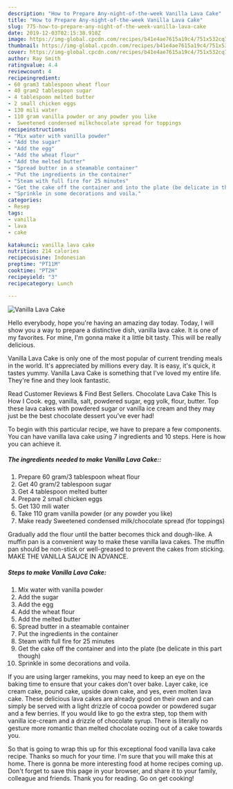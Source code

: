 ```yaml
---
description: "How to Prepare Any-night-of-the-week Vanilla Lava Cake"
title: "How to Prepare Any-night-of-the-week Vanilla Lava Cake"
slug: 775-how-to-prepare-any-night-of-the-week-vanilla-lava-cake
date: 2019-12-03T02:15:38.910Z
image: https://img-global.cpcdn.com/recipes/b41e4ae7615a19c4/751x532cq70/vanilla-lava-cake-recipe-main-photo.jpg
thumbnail: https://img-global.cpcdn.com/recipes/b41e4ae7615a19c4/751x532cq70/vanilla-lava-cake-recipe-main-photo.jpg
cover: https://img-global.cpcdn.com/recipes/b41e4ae7615a19c4/751x532cq70/vanilla-lava-cake-recipe-main-photo.jpg
author: Ray Smith
ratingvalue: 4.4
reviewcount: 4
recipeingredient:
- 60 gram3 tablespoon wheat flour
- 40 gram2 tablespoon sugar
- 4 tablespoon melted butter
- 2 small chicken eggs
- 130 mili water
- 110 gram vanilla powder or any powder you like
-  Sweetened condensed milkchocolate spread for toppings
recipeinstructions:
- "Mix water with vanilla powder"
- "Add the sugar"
- "Add the egg"
- "Add the wheat flour"
- "Add the melted butter"
- "Spread butter in a steamable container"
- "Put the ingredients in the container"
- "Steam with full fire for 25 minutes"
- "Get the cake off the container and into the plate (be delicate in this part though)"
- "Sprinkle in some decorations and voila."
categories:
- Resep
tags:
- vanilla
- lava
- cake

katakunci: vanilla lava cake
nutrition: 214 calories
recipecuisine: Indonesian
preptime: "PT11M"
cooktime: "PT2H"
recipeyield: "3"
recipecategory: Lunch

---
```



![Vanilla Lava Cake](https://img-global.cpcdn.com/recipes/b41e4ae7615a19c4/751x532cq70/vanilla-lava-cake-recipe-main-photo.jpg)

Hello everybody, hope you're having an amazing day today. Today, I will show you a way to prepare a distinctive dish, vanilla lava cake. It is one of my favorites. For mine, I'm gonna make it a little bit tasty. This will be really delicious.

Vanilla Lava Cake is only one of the most popular of current trending meals in the world. It's appreciated by millions every day. It is easy, it's quick, it tastes yummy. Vanilla Lava Cake is something that I've loved my entire life. They're fine and they look fantastic.

Read Customer Reviews &amp; Find Best Sellers. Chocolate Lava Cake This Is How I Cook. egg, vanilla, salt, powdered sugar, egg yolk, flour, butter. Top these lava cakes with powdered sugar or vanilla ice cream and they may just be the best chocolate dessert you&#39;ve ever had!


To begin with this particular recipe, we have to prepare a few components. You can have vanilla lava cake using 7 ingredients and 10 steps. Here is how you can achieve it.

##### The ingredients needed to make Vanilla Lava Cake::

1. Prepare 60 gram/3 tablespoon wheat flour
1. Get 40 gram/2 tablespoon sugar
1. Get 4 tablespoon melted butter
1. Prepare 2 small chicken eggs
1. Get 130 mili water
1. Take 110 gram vanilla powder (or any powder you like)
1. Make ready  Sweetened condensed milk/chocolate spread (for toppings)


Gradually add the flour until the batter becomes thick and dough-like. A muffin pan is a convenient way to make these vanilla lava cakes. The muffin pan should be non-stick or well-greased to prevent the cakes from sticking. MAKE THE VANILLA SAUCE IN ADVANCE. 

##### Steps to make Vanilla Lava Cake:

1. Mix water with vanilla powder
1. Add the sugar
1. Add the egg
1. Add the wheat flour
1. Add the melted butter
1. Spread butter in a steamable container
1. Put the ingredients in the container
1. Steam with full fire for 25 minutes
1. Get the cake off the container and into the plate (be delicate in this part though)
1. Sprinkle in some decorations and voila.


If you are using larger ramekins, you may need to keep an eye on the baking time to ensure that your cakes don&#39;t over bake. Layer cake, ice cream cake, pound cake, upside down cake, and yes, even molten lava cake. These delicious lava cakes are already good on their own and can simply be served with a light drizzle of cocoa powder or powdered sugar and a few berries. If you would like to go the extra step, top them with vanilla ice-cream and a drizzle of chocolate syrup. There is literally no gesture more romantic than melted chocolate oozing out of a cake towards you. 

So that is going to wrap this up for this exceptional food vanilla lava cake recipe. Thanks so much for your time. I'm sure that you will make this at home. There is gonna be more interesting food at home recipes coming up. Don't forget to save this page in your browser, and share it to your family, colleague and friends. Thank you for reading. Go on get cooking!
